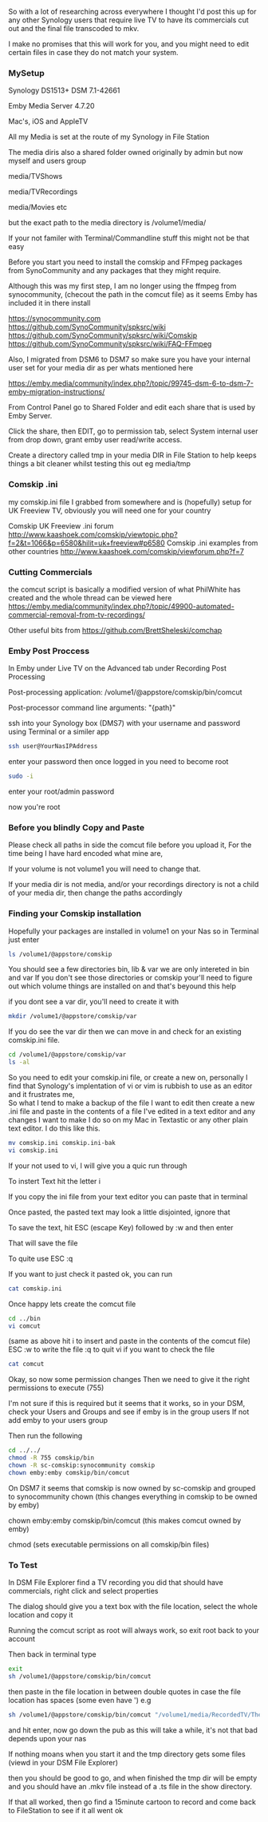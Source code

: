 So with a lot of researching across everywhere I thought I'd post this up for any other Synology users that require live TV to have its commercials 
cut out and the final file transcoded to mkv.

I make no promises that this will work for you, and you might need to edit certain files in case they do not match your system.

### MySetup
Synology DS1513+ DSM 7.1-42661

Emby Media Server 4.7.20

Mac's, iOS and AppleTV

All my Media is set at the route of my Synology in File Station

The media diris also a shared folder owned originally by admin but now myself and users group

media/TVShows

media/TVRecordings

media/Movies etc

but the exact path to the media directory is /volume1/media/

If your not familer with Terminal/Commandline stuff this might not be that easy

Before you start you need to install the comskip and FFmpeg packages from SynoCommunity and any packages that they might require.

Although this was my first step, I am no longer using the ffmpeg from synocommunity, (checout the path in the comcut file) as it seems Emby has included it in there install

https://synocommunity.com
https://github.com/SynoCommunity/spksrc/wiki
https://github.com/SynoCommunity/spksrc/wiki/Comskip
https://github.com/SynoCommunity/spksrc/wiki/FAQ-FFmpeg


Also, I migrated from DSM6 to DSM7 so make sure you have your internal user set for your media dir as per whats mentioned here

https://emby.media/community/index.php?/topic/99745-dsm-6-to-dsm-7-emby-migration-instructions/

From Control Panel go to Shared Folder and edit each share that is used by Emby Server. 

Click the share, then EDIT, go to permission tab, select System internal user from drop down, grant emby user read/write access.


Create a directory called tmp in your media DIR in File Station to help keeps things a bit cleaner whilst testing this out
eg media/tmp

### Comskip .ini

my comskip.ini file I grabbed from somewhere and is (hopefully) setup for UK Freeview TV, 
obviously you will need one for your country

Comskip UK Freeview .ini forum
http://www.kaashoek.com/comskip/viewtopic.php?f=2&t=1066&p=6580&hilit=uk+freeview#p6580
Comskip .ini examples from other countries
http://www.kaashoek.com/comskip/viewforum.php?f=7

### Cutting Commercials

the comcut script is basically a modified version of what PhilWhite has created and the whole thread can be viewed here
https://emby.media/community/index.php?/topic/49900-automated-commercial-removal-from-tv-recordings/

Other useful bits from
https://github.com/BrettSheleski/comchap

### Emby Post Proccess

In Emby under Live TV on the Advanced tab under Recording Post Processing

Post-processing application: /volume1/@appstore/comskip/bin/comcut

Post-processor command line arguments: "{path}"

ssh into your Synology box (DMS7) with your username and password using Terminal or a similer app
```bash
ssh user@YourNasIPAddress
```
enter your password
then once logged in you need to become root
```bash
sudo -i
```
enter your root/admin password

now you're root

### Before you blindly Copy and Paste

Please check all paths in side the comcut file before you upload it,
For the time being I have hard encoded what mine are,  

If your volume is not volume1 you will need to change that.

If your media dir is not media, and/or your recordings directory is not a child of your media dir,
 then change the paths accordingly


### Finding your Comskip installation

Hopefully your packages are installed in volume1 on your Nas
so in Terminal just enter 
```bash
ls /volume1/@appstore/comskip
```
You should see a few directories bin, lib & var
we are only intereted in bin and var
If you don't see those directories or comskip your'll need to figure out which volume things are installed on and that's beyound this help

if you dont see a var dir, you'll need to create it with

```bash
mkdir /volume1/@appstore/comskip/var
```

If you do see the var dir then we can move in and check for an existing comskip.ini file.

```bash
cd /volume1/@appstore/comskip/var
ls -al
```

So you need to edit your comskip.ini file, or create a new on, personally I find that Synology's implentation of vi or vim
is rubbish to use as an editor and it frustrates me,  
So what I tend to make a backup of the file I want to edit then create a new .ini file and paste in the contents of a file I've edited in a text editor
and any changes I want to make I do so on my Mac in Textastic or any other plain text editor.
I do this like this.
```bash
mv comskip.ini comskip.ini-bak
vi comskip.ini
```
If your not used to vi, I will give you a quic run through

To instert Text hit the letter i

If you copy the ini file from your text editor you can paste that in terminal

Once pasted, the pasted text may look a little disjointed, ignore that

To save the text, hit ESC (escape Key) followed by :w and then enter

That will save the file

To quite use ESC :q 

If you want to just check it pasted ok, you can run
```bash
cat comskip.ini
```
Once happy lets create the comcut file
```bash
cd ../bin
vi comcut
```
(same as above hit i to insert and paste in the contents of the comcut file)
ESC :w to write the file :q to quit vi
if you want to check the file
```bash
cat comcut
```

Okay, so now some permission changes
Then we need to give it the right permissions to execute (755)


I'm not sure if this is required but it seems that it works, so 
in your DSM, check your Users and Groups and see if emby is in the group users
If not add emby to your users group

Then run the following

```bash
cd ../../
chmod -R 755 comskip/bin
chown -R sc-comskip:synocommunity comskip
chown emby:emby comskip/bin/comcut
```

On DSM7 it seems that comskip is now owned by sc-comskip and grouped to synocommunity
chown (this changes everything in comskip to be owned by emby)

chown emby:emby comskip/bin/comcut (this makes comcut owned by emby)

chmod (sets executable permissions on all comskip/bin files)
 


### To Test
In DSM File Explorer find a TV recording you did that should have commercials, right click and select properties

The dialog should give you a text box with the file location, select the whole location and copy it

Running the comcut script as root will always work, so exit root back to your account

Then back in terminal type
```bash
exit
sh /volume1/@appstore/comskip/bin/comcut 
```
then paste in the file location in between double quotes in case the file location has spaces (some even have ')
e.g
```bash
sh /volume1/@appstore/comskip/bin/comcut "/volume1/media/RecordedTV/The Adventures of Sherlock Holmes (1979)/Season 2/The Adventures of Sherlock Holmes S02E06 The Final Problem.ts"
```
and hit enter, now go down the pub as this will take a while, it's not that bad depends upon your nas

If nothing moans when you start it and the tmp directory gets some files (viewd in your DSM File Explorer)

then you should be good to go, and when finished the tmp dir will be empty and you should have an .mkv file instead of a .ts file in the show directory.

If that all worked, then go find a 15minute cartoon to record and come back to FileStation to see if it all went ok




